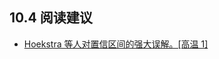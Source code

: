 ## 10.4 阅读建议

*   [Hoekstra 等人对置信区间的强大误解。[高温 1]](http://www.ejwagenmakers.com/inpress/HoekstraEtAlPBR.pdf)